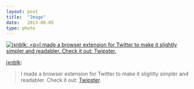 ```yaml
---
layout: post
title:  "Image"
date:   2013-06-05
type: photo
---
```

<a href="http://jxnblk.com/twipster">
    <img src="http://24.media.tumblr.com/b5c3bca6aa917f5e8929ba6695959950/tumblr_misiiaWSZw1qzpuhmo1_1280.png" alt="jxnblk:

I made a browser extension for Twitter to make it slightly simpler and readabler. Check it out: Twipster.">           
							</a>

<p><a href="http://jxnblk.tumblr.com/post/43996909668/i-made-a-browser-extension-for-twitter-to-make-it" class="tumblr_blog">jxnblk</a>:</p>

<blockquote><p>I made a browser extension for Twitter to make it slightly simpler and readabler. Check it out: <a href="http://jxnblk.com/twipster">Twipster</a>.</p></blockquote>